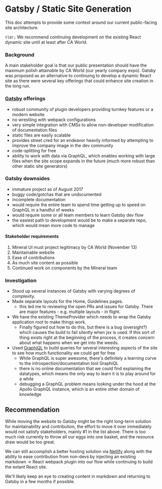 # Gatsby / Static Site Generation

This doc attempts to provide some context around our current public-facing site architecture.

`tldr;` We recommend continuing development on the existing React dynamic site until at least after CA World.

### Background

A main stakeholder goal is that our public presentation should have the maximum polish attainable by CA World (our yearly company expo). Gatsby was proposed as an alternative to continuing to develop a dynamic React site as there were several key offerings that could enhance site creation in the long run.

### [Gatsby](https://www.gatsbyjs.org) offerings

* robust community of plugin developers providing turnkey features or a modern website
* no wrestling with webpack configurations
* very simple integration with CMSs to allow non-developer modification of documentation files
* static files are easily scalable
* provides street cred for an endeavor heavily informed by attempting to improve the company image in the dev community
* code-splitting for free
* ability to work with data via GraphQL, which enables working with large files when the site scope expands in the future (much more robust than other static site generators)

### Gatsby downsides

* immature project as of August 2017
* buggy code/gotchas that are undocumented
* incomplete documentation
* would require the entire team to spend time getting up to speed on GraphQL in a handful of weeks
* would require some or all team members to learn Gatsby dev flow
* the easiest path to development would be to make a separate repo, which would mean more code to manage

#### Stakeholder requirements

1. Mineral UI must project legitimacy by CA World (November 13)
2. Maintainable website
3. Ease of contributions
4. As much site content as possible
5. Continued work on components by the Mineral team

### Investigation

- Stood up several instances of Gatsby with varying degrees of complexity.
- Made separate layouts for the Home, Guidelines pages.
  - this led me to reviewing the open PRs and issues for Gatsby. There are major features - e.g. multiple layouts - in flight.
- We have the existing ThemeProvider which needs to wrap the Gatsby application root to make things work.
  - Finally figured out how to do this, but there is a bug (oversight?) which causes the build to fail silently when jsx is used. If this sort of thing exists right at the beginning of the process, it creates concern about what happens when we get into the weeds.
- Used [GraphiQL](https://github.com/graphql/graphiql) to build queries for several interesting aspects of the site to see how much functionality we could get for free
  - While GraphQL is super awesome, there's definitely a learning curve to the introspection/documentation tool GraphiQL
  - there is no online documentation that we could find explaining the datatypes, which means the only way to learn it is to play around for a while
  - debugging a GraphQL problem means looking under the hood at the Apollo GraphQL instance, which is an entire other domain of knowledge

## Recommendation

While moving the website to Gatsby might be the right long-term solution for maintainability and contribution, the effort to move it over immediately would not satisfy stakeholders, mainly #1 in the list above. There is too much risk currently to throw all our eggs into one basket, and the resource draw would be too great.

We can still accomplish a better hosting solution via [Netlify](netlify.com) along with the ability to ease contribution from non-devs by injecting an existing markdown -> React webpack plugin into our flow while continuing to build the extant React site.

We'll likely keep an eye to creating content in markdown and returning to Gatsby in a few months if possible.
